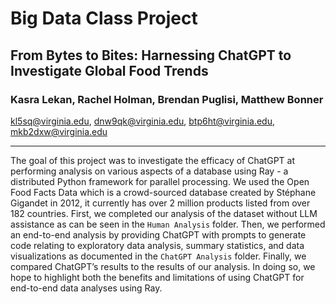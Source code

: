 # Big Data Class Project

## From Bytes to Bites: Harnessing ChatGPT to Investigate Global Food Trends

### Kasra Lekan, Rachel Holman, Brendan Puglisi, Matthew Bonner
kl5sq@virginia.edu, dnw9qk@virginia.edu, btp6ht@virginia.edu, mkb2dxw@virginia.edu

---- 

The goal of this project was to investigate the efficacy of ChatGPT at performing analysis on various aspects of a database using Ray - a distributed Python framework for parallel processing. We used the Open Food Facts Data which is a crowd-sourced database created by Stéphane Gigandet in 2012, it currently has over 2 million products listed from over 182 countries. First, we completed our analysis of the dataset without LLM assistance as can be seen in the `Human Analysis` folder. Then, we performed an end-to-end analysis by providing ChatGPT with prompts to generate code relating to exploratory data analysis, summary statistics, and data visualizations as documented in the `ChatGPT Analysis` folder. Finally, we compared ChatGPT’s results to the results of our analysis. In doing so, we hope to highlight both the benefits and limitations of using ChatGPT for end-to-end data analyses using Ray.
